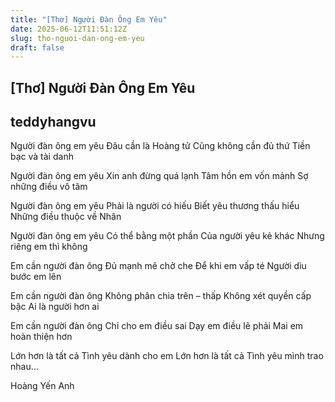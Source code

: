 ```yaml
---
title: "[Thơ] Người Đàn Ông Em Yêu"
date: 2025-06-12T11:51:12Z
slug: tho-nguoi-dan-ong-em-yeu
draft: false
---
```


## [Thơ] Người Đàn Ông Em Yêu

## teddyhangvu

Người đàn ông em yêu
Đâu cần là Hoàng tử
Cũng không cần đủ thứ
Tiền bạc và tài danh
 
Người đàn ông em yêu
Xin anh đừng quá lạnh
Tâm hồn em vốn mảnh
Sợ những điều vô tâm
 
Người đàn ông em yêu
Phải là người có hiếu
Biết yêu thương thấu hiểu
Những điều thuộc về Nhân
 
Người đàn ông em yêu
Có thể bằng một phần
Của người yêu kẻ khác
Nhưng riêng em thì không
 
Em cần người đàn ông
Đủ mạnh mẽ chở che
Để khi em vấp té
Người dìu bước em lên
 
Em cần người đàn ông
Không phân chia trên – thấp
Không xét quyền cấp bậc
Ai là người hơn ai
 
Em cần người đàn ông
Chỉ cho em điều sai
Dạy em điều lẽ phải
Mai em hoàn thiện hơn
 
Lớn hơn là tất cả
Tình yêu dành cho em
Lớn hơn là tất cả
Tình yêu mình trao nhau…
 
Hoàng Yến Anh